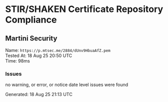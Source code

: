 # STIR/SHAKEN Certificate Repository Compliance

## Martini Security

Name: `https://p.mtsec.me/2884/dUnv9HbuaAfZ.pem`\
Tested At: 18 Aug 25 20:50 UTC\
Time: 98ms

### Issues

no warning, or error, or notice date level issues were found

Generated: 18 Aug 25 21:13 UTC